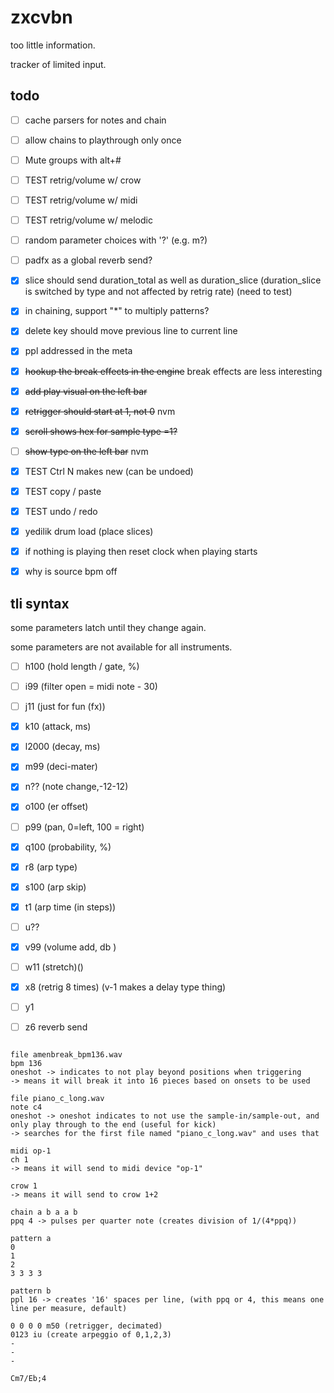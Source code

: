 # zxcvbn

too little information.

tracker of limited input.

## todo

- [ ] cache parsers for notes and chain
- [ ] allow chains to playthrough only once
- [ ] Mute groups with alt+#
- [ ] TEST retrig/volume w/ crow
- [ ] TEST retrig/volume w/ midi
- [ ] TEST retrig/volume w/ melodic
- [ ] random parameter choices with '?' (e.g. m?)
- [ ] padfx as a global reverb send?
- [x] slice should send duration_total as well as duration_slice (duration_slice is switched by type and not affected by retrig rate) (need to test)
- [x] in chaining, support "*" to multiply patterns?
- [x] delete key should move previous line to current line
- [x] ppl addressed in the meta
- [x] ~~hookup the break effects in the engine~~ break effects are less interesting
- [x] ~~add play visual on the left bar~~
- [x] ~~retrigger should start at 1, not 0~~ nvm
- [x] ~~scroll shows hex for sample type =1?~~ 
- [ ] ~~show type on the left bar~~ nvm
- [x] TEST Ctrl N makes new (can be undoed)
- [x] TEST copy / paste
- [x] TEST undo / redo
- [x] yedilik drum load (place slices)
- [x] if nothing is playing then reset clock when playing starts
- [x] why is source bpm off


## tli syntax

some parameters latch until they change again.

some parameters are not available for all instruments.

- [ ] h100 (hold length / gate, %)
- [ ] i99 (filter open = midi note - 30)
- [ ] j11 (just for fun (fx))
- [x] k10 (attack, ms)
- [x] l2000 (decay, ms)
- [x] m99 (deci-mater)
- [x] n?? (note change,-12-12)
- [x] o100 (er offset)
- [ ] p99 (pan, 0=left, 100 = right)
- [x] q100  (probability, %)
- [x] r8 (arp type)
- [x] s100 (arp skip)
- [x] t1 (arp time (in steps))
- [ ] u??
- [x] v99 (volume add, db	)
- [ ] w11 (stretch)()
- [x] x8 (retrig 8 times) (v-1 makes a delay type thing)
- [ ] y1 
- [ ] z6  reverb send



```

file amenbreak_bpm136.wav
bpm 136 
oneshot -> indicates to not play beyond positions when triggering
-> means it will break it into 16 pieces based on onsets to be used

file piano_c_long.wav
note c4 
oneshot -> oneshot indicates to not use the sample-in/sample-out, and only play through to the end (useful for kick)
-> searches for the first file named "piano_c_long.wav" and uses that 

midi op-1
ch 1
-> means it will send to midi device "op-1"

crow 1
-> means it will send to crow 1+2

chain a b a a b
ppq 4 -> pulses per quarter note (creates division of 1/(4*ppq))

pattern a
0
1
2
3 3 3 3 

pattern b 
ppl 16 -> creates '16' spaces per line, (with ppq or 4, this means one line per measure, default)

0 0 0 0 m50 (retrigger, decimated)
0123 iu (create arpeggio of 0,1,2,3)
-
-
-
```



```
Cm7/Eb;4 
```
